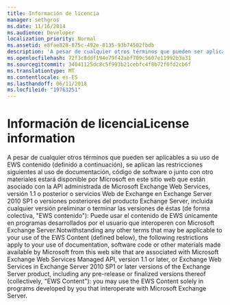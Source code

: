 ```yaml
---
title: Información de licencia
manager: sethgros
ms.date: 11/16/2014
ms.audience: Developer
localization_priority: Normal
ms.assetid: e8fae828-875c-492e-8135-93b74502fbdb
description: 'A pesar de cualquier otros términos que pueden ser aplicables a su uso de EWS contenido (definido a continuación), se aplican las restricciones siguientes al uso de documentación, código de software o junto con otro materiales estará disponible por Microsoft en este sitio web que están asociado con la API administrada de Microsoft Exchange Web Services, versión 1.1 o posterior o servicios Web de Exchange en Exchange Server 2010 SP1 o versiones posteriores del producto Exchange Server, incluidas las versiones preliminares o terminar sus (de forma colectiva, EWS contenido): se Puede usar el contenido de EWS únicamente en programas desarrollados por el usuario que interoperen con Microsoft Exchange Server.'
ms.openlocfilehash: 72f3c8ddf194e79f42abf709c5607e11992b3a31
ms.sourcegitcommit: 34041125dc8c5f993b21cebfc4f8b72f0fd2cb6f
ms.translationtype: MT
ms.contentlocale: es-ES
ms.lasthandoff: 06/11/2018
ms.locfileid: "19763251"
---
```

# <a name="license-information"></a><span data-ttu-id="385e3-103">Información de licencia</span><span class="sxs-lookup"><span data-stu-id="385e3-103">License information</span></span>

<span data-ttu-id="385e3-104">A pesar de cualquier otros términos que pueden ser aplicables a su uso de EWS contenido (definido a continuación), se aplican las restricciones siguientes al uso de documentación, código de software o junto con otro materiales estará disponible por Microsoft en este sitio web que están asociado con la API administrada de Microsoft Exchange Web Services, versión 1.1 o posterior o servicios Web de Exchange en Exchange Server 2010 SP1 o versiones posteriores del producto Exchange Server, incluida cualquier versión preliminar o terminar las versiones de éstas (de forma colectiva, "EWS contenido"): Puede usar el contenido de EWS únicamente en programas desarrollados por el usuario que interoperen con Microsoft Exchange Server.</span><span class="sxs-lookup"><span data-stu-id="385e3-104">Notwithstanding any other terms that may be applicable to your use of the EWS Content (defined below), the following restrictions apply to your use of documentation, software code or other materials made available by Microsoft from this web site that are associated with Microsoft Exchange Web Services Managed API, version 1.1 or later, or Exchange Web Services in Exchange Server 2010 SP1 or later versions of the Exchange Server product, including any pre-release or finalized versions thereof (collectively, "EWS Content"): you may use the EWS Content solely in programs developed by you that interoperate with Microsoft Exchange Server.</span></span>
  

